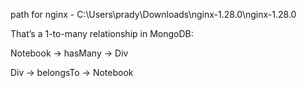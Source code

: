 path for nginx - C:\Users\prady\Downloads\nginx-1.28.0\nginx-1.28.0

That’s a 1-to-many relationship in MongoDB:

Notebook → hasMany → Div

Div → belongsTo → Notebook